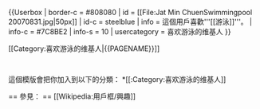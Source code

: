 {{Userbox
  | border-c     = #808080
  | id           = [[File:Jat Min ChuenSwimmingpool 20070831.jpg|50px]]
  | id-c         = steelblue
  | info         = 這個用戶喜歡'''[[游泳]]'''。
  | info-c       = #7C8BE2
  | info-s       = 10
  | usercategory = 喜欢游泳的维基人
}}


<includeonly>[[Category:喜欢游泳的维基人|{{PAGENAME}}]]</includeonly>
<noinclude>
<p style="clear: both; padding-top: 2em">
這個模版會把你加入到以下的分類：
*[[:Category:喜欢游泳的维基人]]

== 參見： ==
[[Wikipedia:用戶框/興趣]]
</p>
</noinclude>